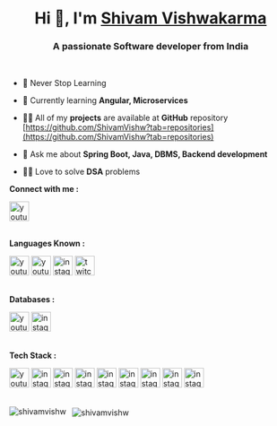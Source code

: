 
<h1 align="center">Hi 👋, I'm <a href="https://www.linkedin.com/in/shivam-vishwakarma-b981b3206/">Shivam Vishwakarma</a></h1> 

<h3 align="center">A passionate Software developer from India</h3><br>

- 🌱 Never Stop Learning
- 🌱 Currently learning **Angular, Microservices**

- 👨‍💻 All of my **projects** are available at **GitHub** repository [https://github.com/ShivamVishw?tab=repositories](https://github.com/ShivamVishw?tab=repositories)

- 💬 Ask me about **Spring Boot, Java, DBMS, Backend development**
- 👨‍💻 Love to solve **DSA** problems


**Connect with me :**
<div>
<a href="https://www.linkedin.com/in/shivam-vishwakarma-b981b3206/)" target="_blank">
  <img src="https://img.shields.io/static/v1?message=Linkedin&logo=linkedin&label=&color=EF08E0&logoColor=white&labelColor=&style=for-the-badge" height="35" alt="youtube logo" />
</a></div>
<br>

**Languages Known :** 
<div align="left">
  <img src="https://img.shields.io/static/v1?message=Java&logo=java&label=&color=E8CA30&logoColor=white&labelColor=&style=for-the-badge" height="35" alt="youtube logo"  />
    <img src="https://img.shields.io/static/v1?message=Typescript&logo=typescript&label=&color=blue&logoColor=white&labelColor=&style=for-the-badge" height="35" alt="youtube logo"  />
  <img src="https://img.shields.io/static/v1?message=Javascript&logo=javascript&label=&color=E4405F&logoColor=white&labelColor=&style=for-the-badge" height="35" alt="instagram logo"  />
  <img src="https://img.shields.io/static/v1?message=Python&logo=python&label=&color=9146FF&logoColor=white&labelColor=&style=for-the-badge" height="35" alt="twitch logo"  /></div>

  <br>

  
**Databases :**
<div align="left">
  <img src="https://img.shields.io/static/v1?message=Mysql&logo=mysql&label=&color=AA17EA&logoColor=white&labelColor=&style=for-the-badge" height="35" alt="youtube logo"  />
  <img src="https://img.shields.io/static/v1?message=Mongodb&logo=mongodb&label=&color=E4405F&logoColor=white&labelColor=&style=for-the-badge" height="35" alt="instagram logo"  />
</div>

  <br>
 


**Tech Stack :**  
<div align="left">
  <img src="https://img.shields.io/static/v1?message=Html5&logo=html5&label=&color=0B4FD7&logoColor=white&labelColor=&style=for-the-badge" height="35" alt="youtube logo"  />
  <img src="https://img.shields.io/static/v1?message=Css3&logo=css3&label=&color=EF10E1&logoColor=white&labelColor=&style=for-the-badge" height="35" alt="instagram logo"  />
 <img src="https://img.shields.io/static/v1?message=Bootstrap&logo=bootstrap&label=&color=EFD008&logoColor=white&labelColor=&style=for-the-badge" height="35" alt="instagram logo"  />
  <img src="https://img.shields.io/static/v1?message=Spring&logo=spring&label=&color=C7EF10&logoColor=white&labelColor=&style=for-the-badge" height="35" alt="instagram logo"  />

<img src="https://img.shields.io/static/v1?message=Angular&logo=angular&label=&color=a6120d&logoColor=white&labelColor=&style=for-the-badge" height="35" alt="instagram logo"  />
<img src="https://img.shields.io/static/v1?message=Material UI&logo=mui&label=&color=651fff&logoColor=white&labelColor=&style=for-the-badge" height="35" alt="instagram logo"  />
  
 <img src="https://img.shields.io/static/v1?message=Springboot&logo=springboot&label=&color=EF8A10&logoColor=white&labelColor=&style=for-the-badge" height="35" alt="instagram logo"  />
 <img src="https://img.shields.io/static/v1?message=Postman&logo=postman&label=&color=EF8A10&logoColor=white&labelColor=&style=for-the-badge" height="35" alt="instagram logo"  />
 <img src="https://img.shields.io/static/v1?message=Thymeleaf&logo=thymeleaf&label=&color=EF10D4&logoColor=white&labelColor=&style=for-the-badge" height="35" alt="instagram logo"  /></div>
<br>



<!---
--->
<!-- <p><img align="left" src="https://github-readme-stats.vercel.app/api/top-langs?username=shivamvishw&show_icons=true&locale=en&layout=compact" alt="shivamvishw" /></p>
 -->
<p>&nbsp;&nbsp;<img align="center" src="https://github-readme-streak-stats.herokuapp.com/?user=shivamvishw&" alt="shivamvishw" />&nbsp<img align="left" src="https://github-readme-stats.vercel.app/api/top-langs?username=shivamvishw&show_icons=true&locale=en&layout=compact" alt="shivamvishw" /></p> 


